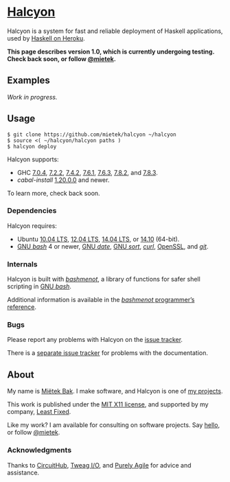 [Halcyon](https://halcyon.sh/)
==============================

Halcyon is a system for fast and reliable deployment of Haskell applications, used by [Haskell on Heroku](https://haskellonheroku.com/).

**This page describes version 1.0, which is currently undergoing testing.  Check back soon, or follow [@mietek](https://twitter.com/mietek).**


Examples
--------

_Work in progress._


Usage
-----

```
$ git clone https://github.com/mietek/halcyon ~/halcyon
$ source <( ~/halcyon/halcyon paths )
$ halcyon deploy
```

Halcyon supports:

- GHC [7.0.4](https://haskell.org/ghc/download_ghc_7_0_4), [7.2.2](https://haskell.org/ghc/download_ghc_7_2_2), [7.4.2](https://haskell.org/ghc/download_ghc_7_4_2), [7.6.1](https://haskell.org/ghc/download_ghc_7_6_1), [7.6.3](https://haskell.org/ghc/download_ghc_7_6_3), [7.8.2](https://haskell.org/ghc/download_ghc_7_8_2), and [7.8.3](https://haskell.org/ghc/download_ghc_7_8_3).
- _cabal-install_ [1.20.0.0](https://haskell.org/cabal/download.html) and newer.

To learn more, check back soon.


### Dependencies

Halcyon requires:

- Ubuntu [10.04 LTS](http://releases.ubuntu.com/10.04/), [12.04 LTS](http://releases.ubuntu.com/12.04/), [14.04 LTS](http://releases.ubuntu.com/14.04/), or [14.10](http://releases.ubuntu.com/14.10/) (64-bit).
- [GNU _bash_](https://gnu.org/software/bash/) 4 or newer, [GNU _date_](https://gnu.org/software/coreutils/manual/html_node/date-invocation.html), [GNU _sort_](https://gnu.org/software/coreutils/manual/html_node/sort-invocation.html), [_curl_](http://curl.haxx.se/), [OpenSSL](https://openssl.org/), and [_git_](http://git-scm.com/).


### Internals

Halcyon is built with [_bashmenot_](https://bashmenot.mietek.io/), a library of functions for safer shell scripting in [GNU _bash_](https://gnu.org/software/bash/).

Additional information is available in the [_bashmenot_ programmer’s reference](https://bashmenot.mietek.io/reference/).


### Bugs

Please report any problems with Halcyon on the [issue tracker](https://github.com/mietek/halcyon/issues/).

There is a [separate issue tracker](https://github.com/mietek/halcyon-website/issues/) for problems with the documentation.


About
-----

My name is [Miëtek Bak](https://mietek.io/).  I make software, and Halcyon is one of [my projects](https://mietek.io/projects/).

This work is published under the [MIT X11 license](https://halcyon.sh/license/), and supported by my company, [Least Fixed](https://leastfixed.com/).

Like my work?  I am available for consulting on software projects.  Say [hello](https://mietek.io/), or follow [@mietek](https://twitter.com/mietek).


### Acknowledgments

Thanks to [CircuitHub](https://circuithub.com/), [Tweag I/O](http://tweag.io/), and [Purely Agile](http://purelyagile.com/) for advice and assistance.
